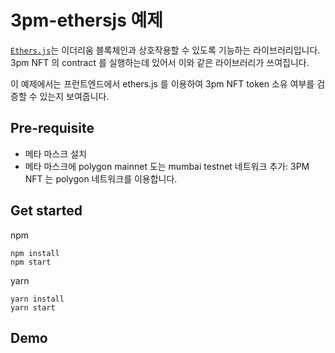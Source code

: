 # 3pm-ethersjs 예제

[`Ethers.js`](https://docs.ethers.io/v5/)는 이더리움 블록체인과 상호작용할 수 있도록 기능하는 라이브러리입니다. 3pm NFT 의 contract 를 실행하는데 있어서 이와 같은 라이브러리가 쓰여집니다.

이 예제에서는 프런트엔드에서 ethers.js 를 이용하여 3pm NFT token 소유 여부를 검증할 수 있는지 보여줍니다.

## Pre-requisite

- 메타 마스크 설치
- 메타 마스크에 polygon mainnet 도는 mumbai testnet 네트워크 추가: 3PM NFT 는 polygon 네트워크를 이용합니다.

## Get started

npm

```
npm install
npm start
```

yarn

```
yarn install
yarn start
```

## Demo
